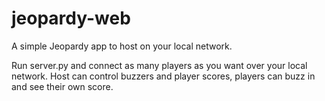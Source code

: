 # jeopardy-web

A simple Jeopardy app to host on your local network.

Run server.py and connect as many players as you want over your local network. Host can control buzzers and player scores, players can buzz in and see their own score. 
